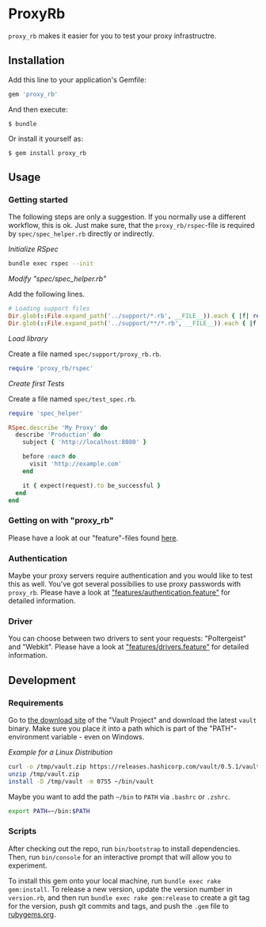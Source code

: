 # ProxyRb

`proxy_rb` makes it easier for you to test your proxy infrastructre.

## Installation

Add this line to your application's Gemfile:

```ruby
gem 'proxy_rb'
```

And then execute:

    $ bundle

Or install it yourself as:

    $ gem install proxy_rb

## Usage

### Getting started

The following steps are only a suggestion. If you normally use a different
workflow, this is ok. Just make sure, that the `proxy_rb/rspec`-file is
required by `spec/spec_helper.rb` directly or indirectly.

*Initialize RSpec*

~~~bash
bundle exec rspec --init
~~~

*Modify "spec/spec_helper.rb"*

Add the following lines.

~~~ruby
# Loading support files
Dir.glob(::File.expand_path('../support/*.rb', __FILE__)).each { |f| require_relative f }
Dir.glob(::File.expand_path('../support/**/*.rb', __FILE__)).each { |f| require_relative f }
~~~

*Load library*

Create a file named `spec/support/proxy_rb.rb`.

~~~ruby
require 'proxy_rb/rspec'
~~~

*Create first Tests* 

Create a file named `spec/test_spec.rb`.

~~~ruby
require 'spec_helper'

RSpec.describe 'My Proxy' do
  describe 'Production' do
    subject { 'http://localhost:8080' }

    before :each do
      visit 'http://example.com'
    end

    it { expect(request).to be_successful }
  end
end
~~~

### Getting on with "proxy_rb"

Please have a look at our "feature"-files found [here](features/).

### Authentication

Maybe your proxy servers require authentication and you would like to test this
as well. You've got several possibilies to use proxy passwords with `proxy_rb`.
Please have a look at
["features/authentication.feature"](features/authentication.feature) for
detailed information.

### Driver

You can choose between two drivers to sent your requests: "Poltergeist" and
"Webkit". Please have a look at
["features/drivers.feature"](features/drivers.feature) for detailed
information.

## Development

### Requirements

Go to [the download site](https://www.vaultproject.io/downloads.html) of the
"Vault Project" and download the latest `vault` binary. Make sure you place it
into a path which is part of the "PATH"-environment variable - even on Windows.

*Example for a Linux Distribution*

~~~bash
curl -o /tmp/vault.zip https://releases.hashicorp.com/vault/0.5.1/vault_0.5.1_linux_amd64.zip
unzip /tmp/vault.zip
install -D /tmp/vault -m 0755 ~/bin/vault
~~~

Maybe you want to add the path `~/bin` to `PATH` via `.bashrc` or `.zshrc`.

~~~bash
export PATH=~/bin:$PATH
~~~

### Scripts

After checking out the repo, run `bin/bootstrap` to install dependencies.
Then, run `bin/console` for an interactive prompt that will allow you to
experiment.

To install this gem onto your local machine, run `bundle exec rake gem:install`. To
release a new version, update the version number in `version.rb`, and then run
`bundle exec rake gem:release` to create a git tag for the version, push git
commits and tags, and push the `.gem` file to
[rubygems.org](https://rubygems.org).
